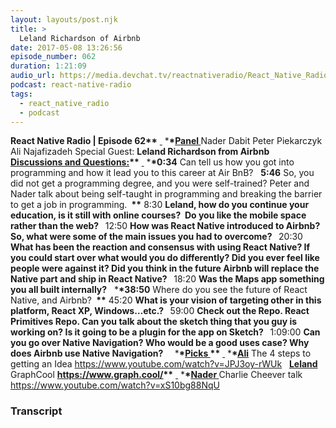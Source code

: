 ```yaml
---
layout: layouts/post.njk
title: >
  Leland Richardson of Airbnb
date: 2017-05-08 13:26:56
episode_number: 062
duration: 1:21:09
audio_url: https://media.devchat.tv/reactnativeradio/React_Native_Radio_Episode_62.mp3
podcast: react-native-radio
tags:
  - react_native_radio
  - podcast
---
```


**React Native Radio | Episode 62\*\*** <u> </u> \***\*<u>Panel </u>** Nader Dabit Peter&nbsp;Piekarczyk Ali&nbsp;Najafizadeh Special Guest: **Leland Richardson from Airbnb** &nbsp; **<u>Discussions and Questions:</u>\*\*** <u> </u> \***\*0:34** Can tell us how you got into programming and how it lead you to this career at Air BnB? &nbsp; **5:46** So, you did not get a programming degree, and you were self-trained? Peter and Nader talk about being self-taught in programming and breaking the barrier to get a job in programming. **&nbsp;\*\*** 8:30 **Leland, how do you continue your education, is it still with online courses?&nbsp; Do you like the mobile space rather than the web? &nbsp;** 12:50 **How was React Native introduced to Airbnb? So, what were some of the main issues you had to overcome? &nbsp;** 20:30 **What has been the reaction and consensus with using React Native? If you could start over what would you do differently? Did you ever feel like people were against it? Did you think in the future Airbnb will replace the Native part and ship in React Native? &nbsp;** 18:20 **Was the Maps app something you all built internally?** &nbsp; \***\*38:50** Where do you see the future of React Native, and Airbnb? **&nbsp;\*\*** 45:20 **What is your vision of targeting other in this platform, React XP, Windows…etc.? &nbsp;** 59:00 **Check out the Repo. React Primitives Repo. Can you talk about the sketch thing that you guy is working on? Is it going to be a plugin for the app on Sketch? &nbsp;** 1:09:00 **Can you go over Native Navigation? Who would be a good uses case? Why does Airbnb use Native Navigation? &nbsp;** &nbsp; \***\*<u>Picks </u>\*\*** <u> </u> \***\*<u>Ali</u>** The 4 steps to getting an Idea https://www.youtube.com/watch?v=JPJ3oy-rWUk &nbsp; **<u>Leland</u>** GraphCool **<u><a href="https://www.graph.cool/">https://www.graph.cool/</a></u>\*\*** <u> </u> \***\*<u>Nader </u>** Charlie Cheever talk https://www.youtube.com/watch?v=xS10bg88NqU

### Transcript
